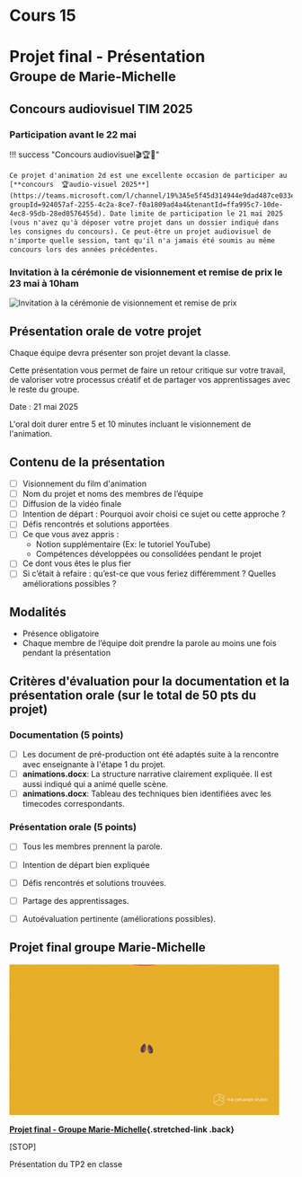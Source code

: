 # Cours 15

# Projet final - Présentation <br><small>Groupe de Marie-Michelle</small>

## Concours audiovisuel TIM 2025

### Participation avant le 22 mai

!!! success "Concours audiovisuel🎬🏆🎉"

    Ce projet d'animation 2d est une excellente occasion de participer au [**concours  🏆audio-visuel 2025**](https://teams.microsoft.com/l/channel/19%3A5e5f45d314944e9dad487ce033ea4f3e%40thread.tacv2/Concours%20essais%20audiovisuels?groupId=924057af-2255-4c2a-8ce7-f0a1809ad4a4&tenantId=ffa995c7-10de-4ec8-95db-28ed0576455d). Date limite de participation le 21 mai 2025 (vous n'avez qu'à déposer votre projet dans un dossier indiqué dans les consignes du concours). Ce peut-être un projet audiovisuel de n'importe quelle session, tant qu'il n'a jamais été soumis au même concours lors des années précédentes.

### Invitation à la cérémonie de visionnement et remise de prix le 23 mai à 10ham

![Invitation à la cérémonie de visionnement et remise de prix](./assets/images/invitation-ceremonie-concours-2025.png)


## Présentation orale de votre projet

Chaque équipe devra présenter son projet devant la classe.

Cette présentation vous permet de faire un retour critique sur votre travail, de valoriser votre processus créatif et de partager vos apprentissages avec le reste du groupe.

Date : 21 mai 2025

L'oral doit durer entre 5 et 10 minutes incluant le visionnement de l'animation.

## Contenu de la présentation

* [ ] Visionnement du film d'animation
* [ ] Nom du projet et noms des membres de l’équipe
* [ ] Diffusion de la vidéo finale
* [ ] Intention de départ : Pourquoi avoir choisi ce sujet ou cette approche ?
* [ ] Défis rencontrés et solutions apportées
* [ ] Ce que vous avez appris :
  * Notion supplémentaire (Ex: le tutoriel YouTube)
  * Compétences développées ou consolidées pendant le projet
* [ ] Ce dont vous êtes le plus fier
* [ ] Si c’était à refaire : qu’est-ce que vous feriez différemment ? Quelles améliorations possibles ?

## Modalités

* Présence obligatoire
* Chaque membre de l’équipe doit prendre la parole au moins une fois pendant la présentation


## Critères d'évaluation pour la documentation et la présentation orale (sur le total de 50 pts du projet)

### Documentation (5 points)

- [ ] Les document de pré-production ont été adaptés suite à la rencontre avec enseignante à l'étape 1 du projet.
- [ ] **animations.docx**: La structure narrative clairement expliquée. Il est aussi indiqué qui a animé quelle scène.
- [ ] **animations.docx**: Tableau des techniques bien identifiées avec les timecodes correspondants.

### Présentation orale (5 points)

- [ ] Tous les membres prennent la parole.
- [ ] Intention de départ bien expliquée
- [ ] Défis rencontrés et solutions trouvées.
- [ ] Partage des apprentissages.
- [ ] Autoévaluation pertinente (améliorations possibles).



## Projet final groupe Marie-Michelle
<div class="grid grid-1-2" markdown>

  ![](./exercices_ae/tp2/explainer.gif)

  **[Projet final - Groupe Marie-Michelle](./exercices_ae/projet-final-mm/index.md){.stretched-link .back}**
</div>




[STOP]

Présentation du TP2 en classe